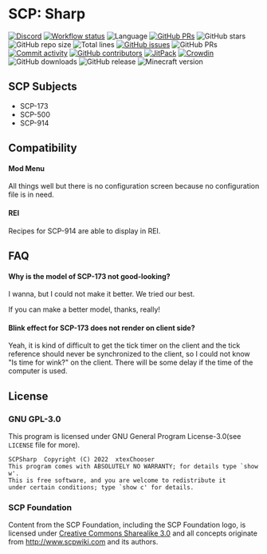 # SCP: Sharp

[![Discord](https://img.shields.io/discord/895905824239669258?logo=discord&style=flat-square)](https://discord.gg/EerxhNx3fR) [![Workflow status](https://img.shields.io/github/workflow/status/xtexChooser/scp-sharp/Build/main?style=flat-square&logo=github-actions)](https://github.com/xtexChooser/scp-sharp/actions) ![Language](https://img.shields.io/badge/language-kotlin-%237f52ff?style=flat-square&logo=kotlin) [![GitHub PRs](https://img.shields.io/badge/license-GPL--3.0-informational?style=flat-square)](https://github.com/xtexChooser/scp-sharp/pulls)  ![GitHub stars](https://img.shields.io/github/stars/xtexChooser/scp-sharp?logo=github&style=flat-square) ![GitHub repo size](https://img.shields.io/github/repo-size/xtexChooser/scp-sharp?style=flat-square) ![Total lines](https://img.shields.io/tokei/lines/github/xtexChooser/scp-sharp?style=flat-square) [![GitHub issues](https://img.shields.io/github/issues/xtexChooser/scp-sharp?style=flat-square)](https://github.com/xtexChooser/scp-sharp/issues) ![GitHub PRs](https://img.shields.io/github/issues-pr/xtexChooser/scp-sharp?style=flat-square) [![Commit activity](https://img.shields.io/github/commit-activity/m/xtexChooser/scp-sharp?style=flat-square)](https://github.com/xtexChooser/scp-sharp/commits/main) [![GitHub contributors](https://img.shields.io/github/contributors/xtexChooser/scp-sharp?style=flat-square)](https://github.com/xtexChooser/scp-sharp/graphs/contributors) [![JitPack](https://img.shields.io/jitpack/v/github/xtexChooser/scp-sharp?style=flat-square)](https://jitpack.io/#xtexChooser/scp-sharp) [![Crowdin](https://img.shields.io/badge/translate-crowdin-brightgreen?style=flat-square&logo=crowdin)](https://crowdin.com/project/scp-sharp) ![GitHub downloads](https://img.shields.io/github/downloads/xtexChooser/scp-sharp/total?logo=github&style=flat-square) ![GitHub release](https://img.shields.io/github/v/release/xtexChooser/scp-sharp?display_name=tag&include_prereleases&logo=github&style=flat-square) ![Minecraft version](https://img.shields.io/badge/minecraft-1.18.1-brightgreen?style=flat-square&logo=mojang-studios)

## SCP Subjects

- SCP-173
- SCP-500
- SCP-914



## Compatibility

#### Mod Menu

All things well but there is no configuration screen because no configuration file is in need.

#### REI

Recipes for SCP-914 are able to display in REI.

## FAQ

#### Why is the model of SCP-173 not good-looking?

I wanna, but I could not make it better. We tried our best.

If you can make a better model, thanks, really!

#### Blink effect for SCP-173 does not render on client side?

Yeah, it is kind of difficult to get the tick timer on the client and the tick reference should never be synchronized to the client, so I could not know "Is time for wink?" on the client. There will be some delay if the time of the computer is used.

## License

### GNU GPL-3.0

This program is licensed under GNU General Program License-3.0(see `LICENSE` file for more).

```
SCPSharp  Copyright (C) 2022  xtexChooser
This program comes with ABSOLUTELY NO WARRANTY; for details type `show w'.
This is free software, and you are welcome to redistribute it
under certain conditions; type `show c' for details.
```

### SCP Foundation

Content from the SCP Foundation, including the SCP Foundation logo, is licensed under [Creative Commons Sharealike 3.0](https://creativecommons.org/licenses/by-sa/3.0/) and all concepts originate from http://www.scpwiki.com and its authors.

